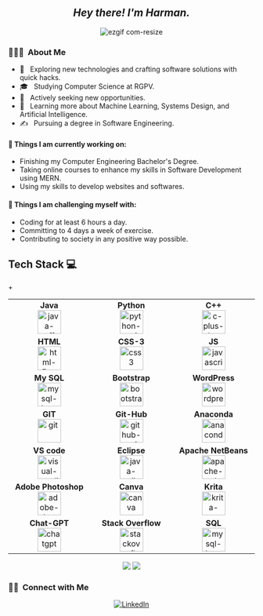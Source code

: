 

*<h2 align="center"> Hey there! I'm Harman.</h2>*
<span align="center" >
    
  ![ezgif com-resize](https://github.com/Harman8815/Harman8815/assets/115714095/1f492b64-4f51-420e-b4dd-562ab42ab313)

  
</span>


<!---![Matrix SVG](https://raw.githubusercontent.com/rodrigograca31/rodrigograca31/master/matrix.svg)


-->
### 👨🏻‍💻 &nbsp;About Me

- 🤔 &nbsp; Exploring new technologies and crafting software solutions with quick hacks.
- 🎓 &nbsp; Studying Computer Science at RGPV.
- 💼 &nbsp; Actively seeking new opportunities.
- 🌱 &nbsp; Learning more about Machine Learning, Systems Design, and Artificial Intelligence.
- ✍️ &nbsp; Pursuing a degree in Software Engineering.

#### 🌱 Things I am currently working on: 

- Finishing my Computer Engineering Bachelor's Degree.
- Taking online courses to enhance my skills in Software Development using MERN.
- Using my skills to develop websites and softwares.

#### :muscle: Things I am challenging myself with:

- Coding for at least 6 hours a day.
- Committing to 4 days a week of exercise.
- Contributing to society in any positive way possible.

  
## Tech Stack :computer:
<table align="center" >

<tbody width="300" height="300">
 <tr>

<!---**********************************************************************************************************************************-->
 <tr>
<td align="center" width="20%">
<span><b><center>Java</center></b></span> 
<img width="48" height="48" src="https://img.icons8.com/color/48/java-coffee-cup-logo--v1.png" alt="java-coffee-cup-logo--v1"/> 
</td>

<td align="center" width="20%">
<span><b><center>Python</center></b></span> 
<img width="48" height="48" src="https://img.icons8.com/color/48/python--v1.png" alt="python--v1"/>
</td>

<td align="center" width="20%">
<span><b><center>C++</center></b></span> 
<img width="48" height="48" src="https://img.icons8.com/color/48/c-plus-plus-logo.png" alt="c-plus-plus-logo"/>
</td>
</tr>
<!---**********************************************************************************************************************************-->
<tr>
  <td align="center" width="15%">
    <span><b><center>HTML</center></b></span> 
    <img width="48" height="48" src="https://img.icons8.com/color/48/html-5--v1.png" alt="html-5--v1"/>
  </td>
  
  <td align="center" width="5%">
    <span><b><center>CSS-3</center></b></span> 
    <img width="48" height="48" src="https://img.icons8.com/color/48/css3.png" alt="css3"/>
  </td>
  <td align="center" width="15%">
    <span><b><center>JS</center></b></span> 
    <img width="48" height="48" src="https://img.icons8.com/color/48/javascript--v1.png" alt="javascript--v1"/>
  </td>
  
</tr>
<!---**********************************************************************************************************************************-->
<tr>
  <td align="center" width="20%">
    <span><b><center>My SQL</center></b></span> 
    <img width="48" height="48" src="https://img.icons8.com/color/48/mysql-logo.png" alt="mysql-logo"/>
  </td>
  <td align="center" width="15%">
    <span><b><center>Bootstrap</center></b></span> 
    <img width="48" height="48" src="https://img.icons8.com/color-glass/48/bootstrap.png" alt="bootstrap"/>
  </td>
  <td align="center" width="15%">
    <span><b><center>WordPress</center></b></span> 
    <img width="48" height="48" src="https://img.icons8.com/3d-fluency/94/wordpress.png" alt="wordpress"/>
  </td>  
</tr>
<!---**********************************************************************************************************************************-->
<tr>
  <td align="center" width="20%">
    <span><b><center>GIT</center></b></span> 
    <img width="48" height="48" src="https://img.icons8.com/color/48/git.png" alt="git"/> 
  </td>
  
  <td align="center" width="20%">
    <span><b><center>Git-Hub</center></b></span> 
    <img width="48" height="48" src="https://img.icons8.com/color/48/github--v1.png" alt="github--v1"/>
  </td>
  <td align="center" width="20%">
    <span><b><center>Anaconda</center></b></span> 
    <img width="48" height="48" src="https://img.icons8.com/fluency/48/anaconda--v2.png" alt="anaconda--v2"/>
  </td>
</tr>

<!---**********************************************************************************************************************************-->
<tr>
  <td align="center" width="20%">
    <span><b><center>VS code</center></b></span> 
    <img width="48" height="48" src="https://img.icons8.com/fluency/48/visual-studio.png" alt="visual-studio"/>
  </td>
  
  <td align="center" width="20%">
    <span><b><center>Eclipse</center></b></span> 
    <img width="48" height="48" src="https://img.icons8.com/officel/80/java-eclipse.png" alt="java-eclipse"/>
  </td>
  
  <td align="center" width="20%">
    <span><b><center>Apache NetBeans </center></b></span> 
    <img width="48" height="48" src="https://img.icons8.com/color/48/apache-netbeans.png" alt="apache-netbeans"/>
  </td>
  
</tr>
<!---**********************************************************************************************************************************-->
<tr>
  <td align="center" width="20%">
    <span><b><center>Adobe Photoshop</center></b></span> 
    <img width="48" height="48" src="https://img.icons8.com/color/48/adobe-photoshop--v1.png" alt="adobe-photoshop--v1"/>
  </td>
  
  <td align="center" width="20%">
    <span><b><center>Canva</center></b></span> 
    <img width="48" height="48" src="https://img.icons8.com/color/48/canva.png" alt="canva"/> 
  </td>
  
  <td align="center" width="20%">
    <span><b><center>Krita</center></b></span> 
    <img width="48" height="48" src="https://img.icons8.com/color/48/krita-squared.png" alt="krita-squared"/> 
  </td>
</tr>
<!---**********************************************************************************************************************************-->
<tr>
<td  align="center" width="20%">
<span><b><center>Chat-GPT</center></b></span> 
<img width="48" height="48" src="https://img.icons8.com/color/48/chatgpt.png" alt="chatgpt"/>
</td>+
<td align="center" width="20%">
<span><b><center>Stack Overflow</center></b></span> 
<img width="48" height="48" src="https://img.icons8.com/color/48/stackoverflow.png" alt="stackoverflow"/>
</td>

<td align="center" width="20%">
<span><b><center>SQL</center></b></span> 

<img width="48" height="48" src="https://img.icons8.com/color/48/mysql-logo.png" alt="mysql-logo"/>
</td>
 
</tr>

</tbody>
</table>
<p align = "center">
  <img src = "https://github-readme-stats.vercel.app/api?username=Harman8815&show_icons=true&theme=radical&line_height=33">
  <img src = "https://github-readme-stats.vercel.app/api/top-langs/?username=Harman8815&hide_langs_below=.25&theme=radical">
</p>

<h3> 🤝🏻 &nbsp;Connect with Me </h3>

<p align="center">
<a href="https://www.linkedin.com/in/harman-deep-singh-5a3b3823b/"><img alt="LinkedIn" src="https://img.shields.io/badge/LinkedIn-Harman%20Deep%20Singh-blue?style=flat-square&logo=linkedin"></a>
</p>

 
